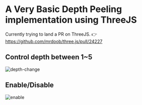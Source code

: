 # A Very Basic Depth Peeling implementation using ThreeJS

Currently trying to land a PR on ThreeJS. 👉 https://github.com/mrdoob/three.js/pull/24227

## Control depth between 1~5

![depth-change](https://user-images.githubusercontent.com/3048481/173223738-d50e95ee-07a1-4470-98a7-e0f9692a93dc.gif)

## Enable/Disable

![enable](https://user-images.githubusercontent.com/3048481/173223746-1ffb0308-386f-43ed-abbe-e17cacc43e4c.gif)
